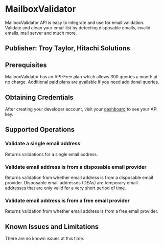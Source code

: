 # MailboxValidator
MailboxValidator API is easy to integrate and use for email validation. Validate and clean your email list by detecting disposable emails, invalid emails, mail server and much more.

## Publisher: Troy Taylor, Hitachi Solutions

## Prerequisites
MailboxValidator has an API-Free plan which allows 300 queries a month at no charge. Additional paid plans are available if you need additional queries.

## Obtaining Credentials
After creating your developer account, visit your [dashboard](https://www.mailboxvalidator.com/dashboard) to see your API key.

## Supported Operations

### Validate a single email address
Returns validations for a single email address.
### Validate email address is from a disposable email provider
Returns validation from whether email address is from a disposable email provider. Disposable email addresses (DEAs) are temporary email addresses that are only valid for a very short period of time.
### Validate email address is from a free email provider
Returns validation from whether email address is from a free email provider.

## Known Issues and Limitations
There are no known issues at this time.
